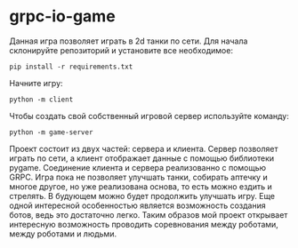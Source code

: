 # grpc-io-game
Данная игра позволяет играть в 2d танки по сети.
Для начала склонируйте репозиторий и установите все необходимое:
```
pip install -r requirements.txt
```

Начните игру:
```
python -m client
```
Чтобы создать свой собственный игровой сервер используйте команду:
```
python -m game-server
```

Проект состоит из двух частей: сервера и клиента. Сервер позволяет играть по сети, а клиент отображает данные с помощью библиотеки pygame. Соединение клиента и сервера реализованно с помощью GRPC. 
Игра пока не позволяет улучшать танки, собирать аптечку и многое другое, но уже реализована основа, то есть можно ездить и стрелять. В будующем можно будет продолжить улучшать игру.
Еще одной интересной особенностью является возможность создания ботов, ведь это достаточно легко. Таким образов мой проект открывает интересную возможность проводить соревнования между роботами, между роботами и людьми.
